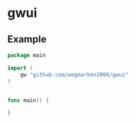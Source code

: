 # gwui
## Example

``` go
package main

import (
	gw "github.com/wegmarken2006/gwui"
)


func main() {

}

```
